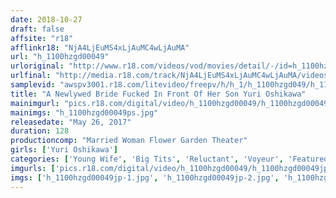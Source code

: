 ```yaml
---
date: 2018-10-27
draft: false
affsite: "r18"
afflinkr18: "NjA4LjEuMS4xLjAuMC4wLjAuMA"
url: "h_1100hzgd00049"
urloriginal: "http://www.r18.com/videos/vod/movies/detail/-/id=h_1100hzgd00049"
urlfinal: "http://media.r18.com/track/NjA4LjEuMS4xLjAuMC4wLjAuMA/videos/vod/movies/detail/-/id=h_1100hzgd00049"
samplevid: "awspv3001.r18.com/litevideo/freepv/h/h_1/h_1100hzgd049/h_1100hzgd049_dmb_w.mp4"
title: "A Newlywed Bride Fucked In Front Of Her Son Yuri Oshikawa"
mainimgurl: "pics.r18.com/digital/video/h_1100hzgd00049/h_1100hzgd00049ps.jpg"
mainimgs: "h_1100hzgd00049ps.jpg"
releasedate: "May 26, 2017"
duration: 128
productioncomp: "Married Woman Flower Garden Theater"
girls: ['Yuri Oshikawa']
categories: ['Young Wife', 'Big Tits', 'Reluctant', 'Voyeur', 'Featured Actress', 'Drama', 'Hi-Def']
imgurls: ['pics.r18.com/digital/video/h_1100hzgd00049/h_1100hzgd00049jp-1.jpg', 'pics.r18.com/digital/video/h_1100hzgd00049/h_1100hzgd00049jp-2.jpg', 'pics.r18.com/digital/video/h_1100hzgd00049/h_1100hzgd00049jp-3.jpg', 'pics.r18.com/digital/video/h_1100hzgd00049/h_1100hzgd00049jp-4.jpg', 'pics.r18.com/digital/video/h_1100hzgd00049/h_1100hzgd00049jp-5.jpg', 'pics.r18.com/digital/video/h_1100hzgd00049/h_1100hzgd00049jp-6.jpg', 'pics.r18.com/digital/video/h_1100hzgd00049/h_1100hzgd00049jp-7.jpg', 'pics.r18.com/digital/video/h_1100hzgd00049/h_1100hzgd00049jp-8.jpg', 'pics.r18.com/digital/video/h_1100hzgd00049/h_1100hzgd00049jp-9.jpg', 'pics.r18.com/digital/video/h_1100hzgd00049/h_1100hzgd00049jp-10.jpg', 'pics.r18.com/digital/video/h_1100hzgd00049/h_1100hzgd00049jp-11.jpg', 'pics.r18.com/digital/video/h_1100hzgd00049/h_1100hzgd00049jp-12.jpg', 'pics.r18.com/digital/video/h_1100hzgd00049/h_1100hzgd00049jp-13.jpg', 'pics.r18.com/digital/video/h_1100hzgd00049/h_1100hzgd00049jp-14.jpg', 'pics.r18.com/digital/video/h_1100hzgd00049/h_1100hzgd00049jp-15.jpg', 'pics.r18.com/digital/video/h_1100hzgd00049/h_1100hzgd00049jp-16.jpg', 'pics.r18.com/digital/video/h_1100hzgd00049/h_1100hzgd00049jp-17.jpg', 'pics.r18.com/digital/video/h_1100hzgd00049/h_1100hzgd00049jp-18.jpg', 'pics.r18.com/digital/video/h_1100hzgd00049/h_1100hzgd00049jp-19.jpg', 'pics.r18.com/digital/video/h_1100hzgd00049/h_1100hzgd00049jp-20.jpg']
imgs: ['h_1100hzgd00049jp-1.jpg', 'h_1100hzgd00049jp-2.jpg', 'h_1100hzgd00049jp-3.jpg', 'h_1100hzgd00049jp-4.jpg', 'h_1100hzgd00049jp-5.jpg', 'h_1100hzgd00049jp-6.jpg', 'h_1100hzgd00049jp-7.jpg', 'h_1100hzgd00049jp-8.jpg', 'h_1100hzgd00049jp-9.jpg', 'h_1100hzgd00049jp-10.jpg', 'h_1100hzgd00049jp-11.jpg', 'h_1100hzgd00049jp-12.jpg', 'h_1100hzgd00049jp-13.jpg', 'h_1100hzgd00049jp-14.jpg', 'h_1100hzgd00049jp-15.jpg', 'h_1100hzgd00049jp-16.jpg', 'h_1100hzgd00049jp-17.jpg', 'h_1100hzgd00049jp-18.jpg', 'h_1100hzgd00049jp-19.jpg', 'h_1100hzgd00049jp-20.jpg']
---
```

